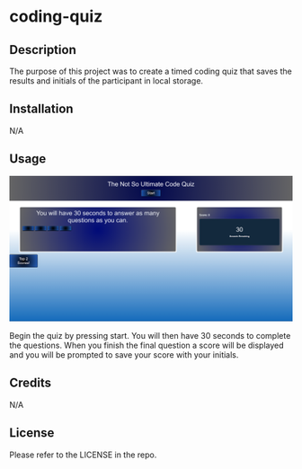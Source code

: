 # coding-quiz

## Description

The purpose of this project was to create a timed coding quiz that saves the results and initials of the participant in local storage.

## Installation

N/A

## Usage

![Screenshot of the Webpage](/assets/images/code-quiz.png)

Begin the quiz by pressing start. You will then have 30 seconds to complete the questions. When you finish the final question a score will be displayed and you will be prompted to save your score with your initials.

## Credits

N/A

## License

Please refer to the LICENSE in the repo.

